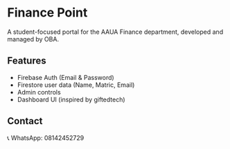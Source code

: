 # Finance Point

A student-focused portal for the AAUA Finance department, developed and managed by OBA.

## Features
- Firebase Auth (Email & Password)
- Firestore user data (Name, Matric, Email)
- Admin controls
- Dashboard UI (inspired by giftedtech)

## Contact
📞 WhatsApp: 08142452729
